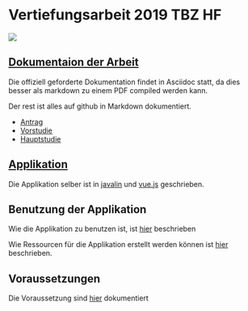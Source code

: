 # Vertiefungsarbeit 2019 TBZ HF

![](https://travis-ci.com/nliechti/tbz_hf_va.svg?branch=master)

## [Dokumentaion der Arbeit](docs)

Die offiziell geforderte Dokumentation findet in Asciidoc statt, da dies besser als markdown zu einem PDF compiled werden kann.

Der rest ist alles auf github in Markdown dokumentiert.

* [Antrag](docs/antrag/projektAntrag.pdf)
* [Vorstudie](docs/vorstudie/vorstudie.pdf)
* [Hauptstudie](docs/hauptstudie/hauptstudie.pdf)

## [Applikation](app)

Die Applikation selber ist in [javalin](https://javalin.io) und [vue.js](https://vuejs.org) geschrieben.

## Benutzung der Applikation

Wie die Applikation zu benutzen ist, ist [hier](https://github.com/nliechti/tbz_hf_va/blob/master/docs/howto/howto_tbz_deployer.md) beschrieben

Wie Ressourcen für die Applikation erstellt werden können ist [hier](https://github.com/nliechti/tbz_hf_va/blob/master/docs/howto/HowToResource.md) beschrieben.

## Voraussetzungen

Die Voraussetzung sind [hier](https://github.com/nliechti/tbz_hf_va/blob/master/docs/hauptstudie/technical_prerequisites.adoc) dokumentiert
